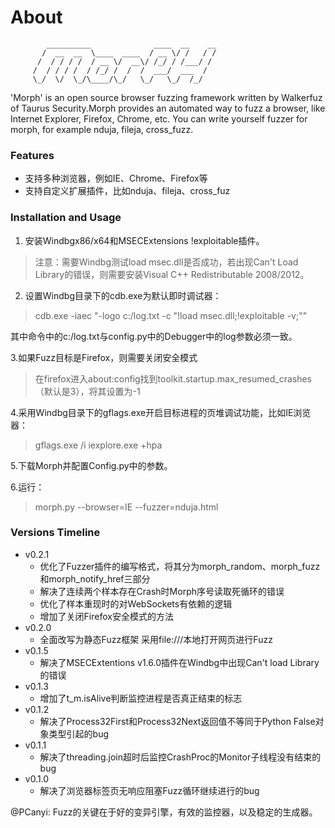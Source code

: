 # About

            __________              ____  __    __
           /  __  __  \____  ____  / __ \/ /   / /
          /  / / / /  / __ \/  __\/ /_/ / /___/ /
         /  / / / /  / /_/ /  /  /  ___/  ___  /
         \_/  \/  \_/\____/\_/   \_/   \_/  /_/

'Morph' is an open source browser fuzzing framework written by Walkerfuz of Taurus Security.Morph provides an automated way to fuzz a browser, like Internet Explorer, Firefox, Chrome, etc.
You can write yourself fuzzer for morph, for example nduja, fileja, cross_fuzz.

### Features

* 支持多种浏览器，例如IE、Chrome、Firefox等
* 支持自定义扩展插件，比如nduja、fileja、cross_fuz

### Installation and Usage

1. 安装Windbgx86/x64和MSECExtensions !exploitable插件。

> 注意：需要Windbg测试load msec.dll是否成功，若出现Can't Load Library的错误，则需要安装Visual C++ Redistributable 2008/2012。

2. 设置Windbg目录下的cdb.exe为默认即时调试器：

> cdb.exe -iaec "-logo c:/log.txt -c \"!load msec.dll;!exploitable -v;\""

其中命令中的c:/log.txt与config.py中的Debugger中的log参数必须一致。

3.如果Fuzz目标是Firefox，则需要关闭安全模式
> 在firefox进入about:config找到toolkit.startup.max_resumed_crashes（默认是3），将其设置为-1

4.采用Windbg目录下的gflags.exe开启目标进程的页堆调试功能，比如IE浏览器：

> gflags.exe /i iexplore.exe +hpa

5.下载Morph并配置Config.py中的参数。

6.运行：
> morph.py --browser=IE --fuzzer=nduja.html

### Versions Timeline

* v0.2.1
	* 优化了Fuzzer插件的编写格式，将其分为morph_random、morph_fuzz和morph_notify_href三部分
	* 解决了连续两个样本存在Crash时Morph序号读取死循环的错误
    * 优化了样本重现时的对WebSockets有依赖的逻辑
	* 增加了关闭Firefox安全模式的方法
* v0.2.0
	* 全面改写为静态Fuzz框架 采用file:///本地打开网页进行Fuzz
* v0.1.5
	* 解决了MSECExtentions v1.6.0插件在Windbg中出现Can't load Library的错误
* v0.1.3
	* 增加了t_m.isAlive判断监控进程是否真正结束的标志
* v0.1.2
	* 解决了Process32First和Process32Next返回值不等同于Python False对象类型引起的bug
* v0.1.1
	* 解决了threading.join超时后监控CrashProc的Monitor子线程没有结束的bug
* v0.1.0
	* 解决了浏览器标签页无响应阻塞Fuzz循环继续进行的bug

@PCanyi: Fuzz的关键在于好的变异引擎，有效的监控器，以及稳定的生成器。
